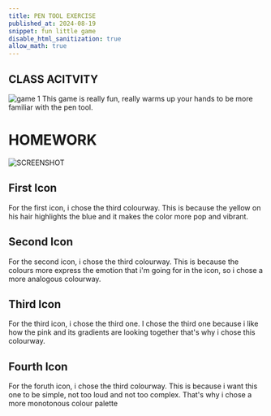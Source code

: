 ```yaml
---
title: PEN TOOL EXERCISE
published_at: 2024-08-19
snippet: fun little game
disable_html_sanitization: true
allow_math: true
---
```


## CLASS ACITVITY

![game 1](SC2.png)
This game is really fun, really warms up your hands to be more familiar with the pen tool.

# HOMEWORK

![ SCREENSHOT ](SSC2.png)

## First Icon
For the first icon, i chose the third colourway. This is because the yellow on his hair highlights the blue and it makes the color more pop and vibrant.
## Second Icon
For the second icon, i chose the third colourway. This is because the colours more express the emotion that i'm going for in the icon, so i chose a more analogous colourway.
## Third Icon
For the third icon, i chose the third one. I chose the third one because i like how the pink and its gradients are looking together that's why i chose this colourway.
## Fourth Icon
For the foruth icon, i chose the third colourway. This is because i want this one to be simple, not too loud and not too complex. That's why i chose a more monotonous colour palette